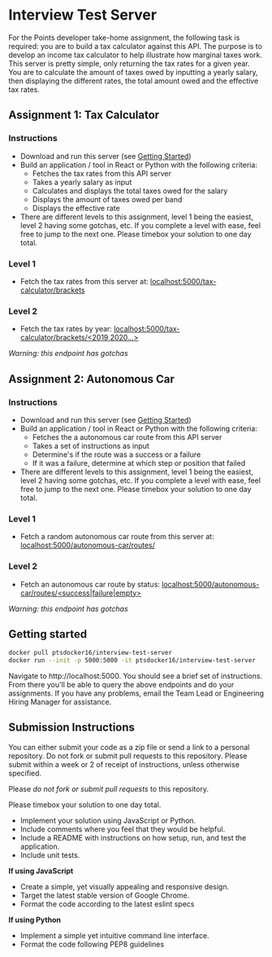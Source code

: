 # Interview Test Server

For the Points developer take-home assignment, the following task is required: you are to build a tax calculator against this API. The purpose is to develop an income tax calculator to help illustrate how marginal taxes work. This server is pretty simple, only returning the tax rates for a given year. You are to calculate the amount of taxes owed by inputting a yearly salary, then displaying the different rates, the total amount owed and the effective tax rates.

## Assignment 1: Tax Calculator

### Instructions

* Download and run this server (see [Getting Started](#getting-started))
* Build an application / tool in React or Python with the following criteria:
    * Fetches the tax rates from this API server
    * Takes a yearly salary as input
    * Calculates and displays the total taxes owed for the salary
    * Displays the amount of taxes owed per band
    * Displays the effective rate
* There are different levels to this assignment, level 1 being the easiest, level 2 having some gotchas, etc. If you complete a level with ease, feel free to jump to the next one. Please timebox your solution to one day total.

### Level 1

* Fetch the tax rates from this server at: [localhost:5000/tax-calculator/brackets](http://localhost:5000/tax-calculator/brackets)

### Level 2

* Fetch the tax rates by year: [localhost:5000/tax-calculator/brackets/<2019,2020...>](http://localhost:5000/tax-calculator/brackets/2020)

_Warning: this endpoint has gotchas_

## Assignment 2: Autonomous Car

### Instructions

* Download and run this server (see [Getting Started](#getting-started))
* Build an application / tool in React or Python with the following criteria:
    * Fetches the a autonomous car route from this API server
    * Takes a set of instructions as input
    * Determine's if the route was a success or a failure
    * If it was a failure, determine at which step or position that failed
* There are different levels to this assignment, level 1 being the easiest, level 2 having some gotchas, etc. If you complete a level with ease, feel free to jump to the next one. Please timebox your solution to one day total.

### Level 1

* Fetch a random autonomous car route from this server at: [localhost:5000/autonomous-car/routes/](http://localhost:5000/autonomous-car/routes/)

### Level 2

* Fetch an autonomous car route by status: [localhost:5000/autonomous-car/routes/<success|failure|empty>](http://localhost:5000/autonomous-car/routes/empty)

_Warning: this endpoint has gotchas_


## Getting started

```bash
docker pull ptsdocker16/interview-test-server
docker run --init -p 5000:5000 -it ptsdocker16/interview-test-server
```

Navigate to http://localhost:5000. You should see a brief set of instructions. From there you'll be able to query the above endpoints and do your assignments. If you have any problems, email the Team Lead or Engineering Hiring Manager for assistance.

## Submission Instructions

You can either submit your code as a zip file or send a link to a personal repository. Do not fork or submit pull requests to this repository. Please submit within a week or 2 of receipt of instructions, unless otherwise specified.

Please *do not fork or submit pull requests* to this repository.

Please timebox your solution to one day total.

* Implement your solution using JavaScript or Python.
* Include comments where you feel that they would be helpful.
* Include a README with instructions on how setup, run, and test the application.
* Include unit tests.

**If using JavaScript**

* Create a simple, yet visually appealing and responsive design.
* Target the latest stable version of Google Chrome.
* Format the code according to the latest eslint specs

**If using Python**

* Implement a simple yet intuitive command line interface.
* Format the code following PEP8 guidelines